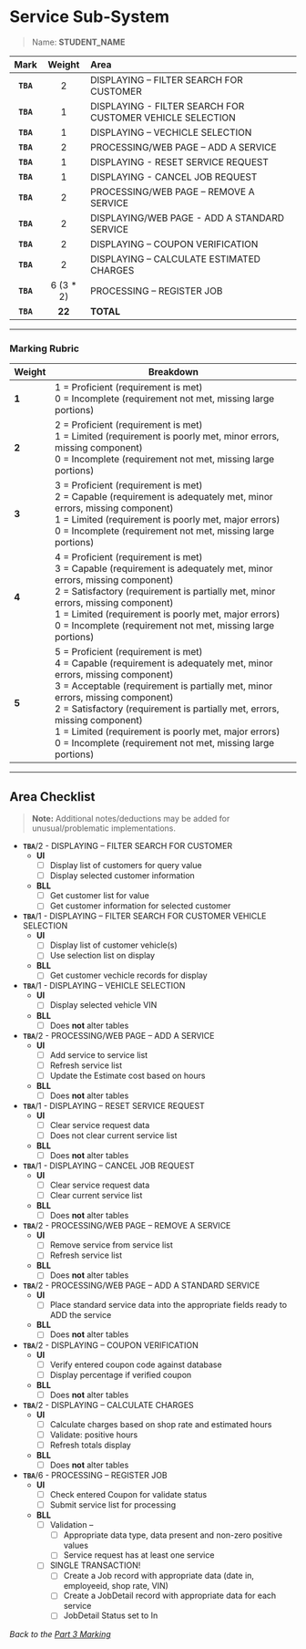 # Service Sub-System

> Name: **STUDENT_NAME**

| Mark | Weight |Area |
|:----:|:----:|:-----|
| **`TBA`**|2 | DISPLAYING – FILTER SEARCH FOR CUSTOMER |
| **`TBA`**|1 | DISPLAYING - FILTER SEARCH FOR CUSTOMER VEHICLE SELECTION |
| **`TBA`**|1 | DISPLAYING – VECHICLE SELECTION |
| **`TBA`**|2 | PROCESSING/WEB PAGE – ADD A SERVICE |
| **`TBA`**|1 | DISPLAYING - RESET SERVICE REQUEST |
| **`TBA`**|1 | DISPLAYING - CANCEL JOB REQUEST |
| **`TBA`**|2 | PROCESSING/WEB PAGE – REMOVE A SERVICE  |
| **`TBA`**|2 | DISPLAYING/WEB PAGE - ADD A STANDARD SERVICE |
| **`TBA`**|2 | DISPLAYING – COUPON VERIFICATION |
| **`TBA`**|2 | DISPLAYING – CALCULATE ESTIMATED CHARGES |
| **`TBA`**|6 (3 * 2) | PROCESSING – REGISTER JOB |
| **`TBA`**|**22** | **TOTAL** |

----

### Marking Rubric

| Weight | Breakdown |
| ----   | --------- |
| **1** | 1 = Proficient (requirement is met)<br />0 = Incomplete (requirement not met, missing large portions) |
| **2** | 2 = Proficient (requirement is met)<br />1 = Limited (requirement is poorly met, minor errors, missing component)<br />0 = Incomplete (requirement not met, missing large portions) |
| **3** | 3 = Proficient (requirement is met)<br />2 = Capable (requirement is adequately met, minor errors, missing component)<br />1 = Limited (requirement is poorly met, major errors)<br />0 = Incomplete (requirement not met, missing large portions) |
| **4** | 4 = Proficient (requirement is met)<br />3 = Capable (requirement is adequately met, minor errors, missing component)<br />2 = Satisfactory (requirement is partially met, minor errors, missing component)<br />1 = Limited (requirement is poorly met, major errors)<br />0 = Incomplete (requirement not met, missing large portions) |
| **5** | 5 = Proficient (requirement is met)<br />4 = Capable (requirement is adequately met, minor errors, missing component)<br />3 = Acceptable (requirement is partially met, minor errors, missing component)<br />2 = Satisfactory (requirement is partially met, errors, missing component)<br />1 = Limited (requirement is poorly met, major errors)<br />0 = Incomplete (requirement not met, missing large portions) |

----
## Area Checklist

> **Note:** Additional notes/deductions may be added for unusual/problematic implementations.

- **`TBA`**/2 - DISPLAYING – FILTER SEARCH FOR CUSTOMER
  - **UI**
    - [ ]  Display list of customers for query value
    - [ ]  Display selected customer information
  - **BLL**
    - [ ]  Get customer list for value
    - [ ]  Get customer information for selected customer
- **`TBA`**/1 - DISPLAYING – FILTER SEARCH FOR CUSTOMER VEHICLE SELECTION
  - **UI**
    - [ ]  Display list of customer vehicle(s)
    - [ ]  Use selection list on display
  - **BLL**
    - [ ]  Get customer vechicle records for display
- **`TBA`**/1 - DISPLAYING – VEHICLE SELECTION
  - **UI**
    - [ ]  Display selected vehicle VIN
  - **BLL**
    - [ ]  Does **not** alter tables
- **`TBA`**/2 - PROCESSING/WEB PAGE – ADD A SERVICE
  - **UI**
    - [ ] Add service to service list
    - [ ] Refresh service list
    - [ ] Update the Estimate cost based on hours
  - **BLL**
    - [ ] Does **not** alter tables
- **`TBA`**/1 - DISPLAYING – RESET SERVICE REQUEST
  - **UI**
    - [ ]  Clear service request data 
    - [ ]  Does not clear current service list
  - **BLL**
    - [ ]  Does **not** alter tables
- **`TBA`**/1 - DISPLAYING – CANCEL JOB REQUEST
  - **UI**
    - [ ]  Clear service request data 
    - [ ]  Clear current service list
  - **BLL**
    - [ ]  Does **not** alter tables
- **`TBA`**/2 - PROCESSING/WEB PAGE – REMOVE A SERVICE
  - **UI**
    - [ ] Remove service from service list
    - [ ] Refresh service list
  - **BLL**
    - [ ] Does **not** alter tables
- **`TBA`**/2 - PROCESSING/WEB PAGE – ADD A STANDARD SERVICE
  - **UI**
    - [ ] Place standard service data into the appropriate fields ready to ADD the service
  - **BLL**
    - [ ] Does **not** alter tables
- **`TBA`**/2 - DISPLAYING – COUPON VERIFICATION
  - **UI**
    - [ ] Verify entered coupon code against database
    - [ ] Display percentage if verified coupon  
  - **BLL**
    - [ ]  Does **not** alter tables
- **`TBA`**/2 - DISPLAYING – CALCULATE CHARGES 
  - **UI**
    - [ ] Calculate charges based on shop rate and estimated hours
    - [ ] Validate: positive hours
    - [ ] Refresh totals display
  - **BLL**
    - [ ] Does **not** alter tables  
- **`TBA`**/6 - PROCESSING – REGISTER JOB
  - **UI**
    - [ ] Check entered Coupon for validate status
    - [ ] Submit service list for processing
  - **BLL**
	- [ ] Validation –
      - [ ] Appropriate data type, data present and non-zero positive values
      - [ ] Service request has at least one service
    - [ ] SINGLE TRANSACTION!
      - [ ] Create a Job record with appropriate data (date in, employeeid, shop rate, VIN)
      - [ ] Create a JobDetail record with appropriate data for each service
      - [ ] JobDetail Status set to In

*Back to the [Part 3 Marking](./ReadMe.md)*

